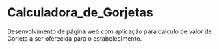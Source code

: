 # Calculadora_de_Gorjetas
 Desenvolvimento de página web com aplicação para calculo de valor de Gorjeta a ser oferecida para o estabelecimento.
